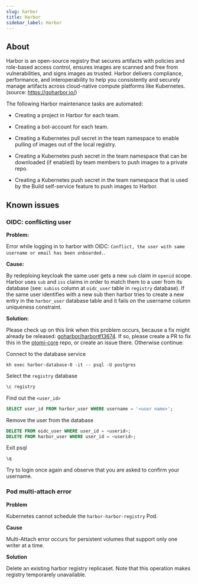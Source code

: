 ```yaml
---
slug: harbor
title: Harbor
sidebar_label: Harbor
---
```


## About

Harbor is an open-source registry that secures artifacts with policies and role-based access control, ensures images are scanned and free from vulnerabilities, and signs images as trusted. Harbor delivers compliance, performance, and interoperability to help you consistently and securely manage artifacts across cloud-native compute platforms like Kubernetes. (source: https://goharbor.io/)

The following Harbor maintenance tasks are automated:

- Creating a project in Harbor for each team.

- Creating a bot-account for each team.

- Creating a Kubernetes pull secret in the team namespace to enable pulling of images out of the local registry.

- Creating a Kubernetes push secret in the team namespace that can be downloaded (if enabled) by team members to push images to a private repo.

- Creating a Kubernetes push secret in the team namespace that is used by the Build self-service feature to push images to Harbor.

## Known issues

### OIDC: conflicting user

**Problem:**

Error while logging in to harbor with OIDC: `Conflict, the user with same username or email has been onboarded.`.

**Cause:**

By redeploing keycloak the same user gets a new `sub` claim in `openid` scope. Harbor uses `sub` and `iss` claims in order to match them to a user from its database (see: `subiss` column at `oidc_user` table in `registry` database). If the same user identifies with a new sub then harbor tries to create a new entry in the `harbor_user` database table and it fails on the username column uniqueness constraint.

**Solution:**

Please check up on this link when this problem occurs, because a fix might already be released: [goharbor/harbor#13674](https://github.com/goharbor/harbor/issues/13674). If so, please create a PR to fix this in the [otomi-core](https://github.com/redkubes/otomi-core) repo, or create an issue there. Otherwise continue:

Connect to the database service

```
kh exec harbor-database-0 -it -- psql -U postgres
```

Select the `registry` database

```sql
\c registry
```

Find out the `<user_id>`

```sql
SELECT user_id FROM harbor_user WHERE username = '<user name>';
```

Remove the user from the database

```sql
DELETE FROM oidc_user WHERE user_id = <userid>;
DELETE FROM harbor_user WHERE user_id = <userid>;
```

Exit psql

```sql
\q
```

Try to login once again and observe that you are asked to confirm your username.

### Pod multi-attach error

**Problem**

Kubernetes cannot schedule the `harbor-harbor-registry` Pod.

**Cause**

Multi-Attach error occurs for persistent volumes that support only one writer at a time.

**Solution**

Delete an existing harbor registry replicaset. Note that this operation makes registry temporarely unavailable.
